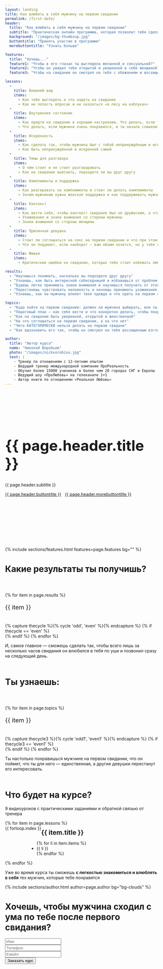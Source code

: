 ```yaml
---
layout: landing
title: Как влюбить в себя мужчину на первом свидании
permalink: /first-date/
header: 
  title: "Как влюбить в себя мужчину на первом свидании"
  subtitle: "Практическая онлайн программа, которая позволит тебе сделать так, чтобы мужчина был без ума от тебя уже после первого свидания"
  background: "/images/bg-thumbsup.jpg"
  buttontitle: "Принять участие в программе"
  morebuttontitle: "Узнать больше"

features: 
  title: "Хочешь..."
  feature1: "Чтобы в его глазах ты выглядела желанной и сексуальной?"
  feature2: "Чтобы он увидел тебя открытой и уверенной в себе женщиной?"
  feature3: "Чтобы на свидании он смотрел на тебя с обожанием и восхищением?"

lessons:
  -
    title: Внешний вид
    items:
      - Как тебе выглядеть и что надеть на свидание
      - Как не попасть впросак и не оказаться «в лесу на каблуках»
  -
    title: Внутреннее состояние
    items:
      - Как придти на свидание в хорошем настроении. Что делать, если тебя что-то тревожит или волнует, а портить свидание не хочется
      - Что делать, если мужчина очень понравился, и ты начала слишком сильно волноваться
  -
    title: Искренность
    items:
      - Как сделать так, чтобы мужчина был с тобой непринуждённым и искренним, а не напрягался, не пытался тебе понравиться и скрыть за этим себя настоящего
      - Как быть непринуждённой и искренней самой
  -
    title: Темы для разговора
    items:
      - О чём стоит и не стоит разговаривать
      - Как на свидании выяснить, подходите ли вы друг другу
  -
    title: Комплименты и поддержка
    items:
      - Как реагировать на комплименты и стоит ли делать комплименты
      - Зачем мужчинам нужна женская поддержка и как поддерживать мужчину уже на свидании
  -
    title: Контекст
    items:
      - Как вести себя, чтобы контекст свидания был не дружеским, а чтобы мужчина видел в тебе женщину
      - Ухаживания и знаки внимания со стороны мужчины
      - Знаки внимания со стороны женщины
  -
    title: Приличная девушка
    items:
      - Стоит ли соглашаться на секс на первом свидании и что при этом подумает о тебе мужчина
      - Что он подумает, если наоборот — вам обоим хочется, но у тебя принципы
  -
    title: Фишки
    items:
      - Критические ошибки на свидании, которых тебе стоит избежать любой ценой

results:
  - "Научишься понимать, насколько вы подходите друг другу"
  - "Узнаешь, как быть интересной собеседницей и избавишься от проблем с общением на свидании"
  - "Будешь легко принимать знаки внимания и научишься получать от этого удовольствие"
  - "Перестанешь чувствовать неловкость и начнешь принимать ухаживания  без стеснения"
  - "Узнаешь, как на мужчину влияет твоя одежда и что одеть на первом свидании, чтобы он был без ума"

topics:
  - "Куда пойти на первом свидании: должен ли мужчина выбирать, или ты можешь сделать кое-что неожиданное?"
  - "Пошаговый план — как себя вести и что конкретно делать, чтобы понравиться мужчине"
  - "Как на свидании быть уверенной, открытой и женственной"
  - "На что соглашаться на первом свидании, а на что нет"
  - "Чего КАТЕГОРИЧЕСКИ нельзя делать на первом свидани"
  - "Как вдохновить его так, чтобы он смотрел на тебя восхищенным взглядом на протяжении всего свидания"

author: 
  title: "Автор курса"
  name: "Николай Воробьев"
  photo: "/images/nickvorobiov.jpg"
  text: |
    - Тренер по отношениям с 12-летним опытом
    - Ведущий тренер международной компании ПроРеальность
    - Обучил более 15000 учеников в более чем 20 городах СНГ и Европы
    - Ведущий шоу «ПроЛюбовь» на телеканале 1+1
    - Автор книги по отношениям «Реальная Любовь»
---
```


<div class="section bg-primary text-center" style="background-image: url({{ page.header.background }}); background-size: cover; background-position: center; padding: 150px 0;">
  <div class="container">
    <h1 style="margin-top: 0; font-size: 48px;">{{ page.header.title }}</h1>
    <p class="lead">
      {{ page.header.subtitle }}
    </p>
    <a class="btn btn-danger" href="#pricing"><i class="fa fa-arrow-right"></i> {{ page.header.buttontitle }}</a>
    &nbsp;
    <a class="btn btn-info" href="#more"><i class="fa fa-arrow-down"></i> {{ page.header.morebuttontitle }}</a>
  </div>
</div>

<a name="more"></a>

{% include sections/features.html features=page.features bg="" %}

<div class="section contents bg-primary">
  <div class="container">
    <h1 class="text-center" style="margin-bottom: 60px;">Какие результаты ты получишь?</h1>
    <div class="row">
      {% for item in page.results %}
        <div class="col-xs-4 col-xs-offset-{% cycle 2, 1 %}">
          <p style="font-size: 20px; margin-bottom: 2em;">
            <i class="fa fa-check-circle-o fa-2x text-success" style="float: left; margin-left: -50px; margin-top: -5px;"></i>
            {{ item }}
          </p>
        </div>
        {% capture thecycle %}{% cycle 'odd', 'even' %}{% endcapture %}
        {% if thecycle == 'even' %}
          <div class="clearfix"></div>
        {% endif %}
      {% endfor %}
    </div>
    <p class="lead text-center" style="margin-bottom: 60px;">И, самое главное — сможешь сделать так, чтобы всего лишь за несколько часов свидания он влюбился в тебя по уши и позвонил сразу на следующий день.</p>
  </div>
</div>

<div class="section contents bg-clouds-lighter">
  <div class="container">
    <h1 class="text-center" style="margin-bottom: 60px;">Ты узнаешь:</h1>
    <div class="row">
      {% for item in page.topics %}
        <div class="col-xs-4 col-xs-offset-{% cycle 2, 1 %}">
          <p style="font-size: 20px; margin-bottom: 2em;">
            <i class="fa fa-check-circle-o fa-2x text-orange" style="float: left; margin-left: -50px; margin-top: -5px;"></i>
            {{ item }}
          </p>
        </div>
        {% capture thecycle3 %}{% cycle 'odd1', 'even1' %}{% endcapture %}
        {% if thecycle3 == 'even1' %}
          <div class="clearfix"></div>
        {% endif %}
      {% endfor %}
    </div>
    <p class="lead text-center" style="margin-bottom: 60px;">Ты настолько понравишься мужчине на первом свидании, что он поймет, что ты для него — единственная, а другие девушки перестанут его интересовать.</p>
  </div>
</div>

<div class="section">
  <div class="container">
    <h1 class="text-center">Что будет на курсе?</h1>
    <p class="lead text-center">9 видеоуроков с практическими заданиями и обратной связью от тренера</p>
    <div class="row">
    {% for item in page.lessons %}
      <div class="col-md-8 col-md-offset-2">
        <div class="numbercircle-md bg-nephritis text-white text-strong" style="float: left;">{{ forloop.index }}</div>
        <h2 style="margin: 0 0 0 80px; padding-top: 10px;">{{ item.title }}</h2>
        <ul style="margin-left: 80px;">
          {% for li in item.items %}
            <li>{{ li }}</li>
          {% endfor %}
        </ul>
      </div>
    {% endfor %}
    </div>
    <p class="lead text-center">Уже во время курса ты сможешь <b>с легкостью знакомиться и влюблять в себя</b> тех мужчин, которые тебе понравятся</p>
  </div>
</div>

{% include sections/author.html author=page.author bg="bg-clouds" %}

<div class="section" id="pricing">
  <div class="container">
    <h1 class="text-center">
      Хочешь, чтобы мужчина сходил с ума по тебе после первого свидания?
    </h1>
    <!--h2 class="text-center">&euro;7 или 499&nbsp;рублей</h2-->
    <div class="row">
      <div class="col-md-6 col-md-offset-3">
        <div class="well">
          <form action="http://prolubov.prorealnost.com/shot/93" method="POST">
            <div class="form-group">
              <input type="text" name="name" class="form-control input-lg" placeholder="Имя" required="required"/>
            </div>
            <div class="form-group">
              <input type="text" name="phone" rules="phone" class="form-control input-lg" placeholder="Телефон" required="required"/>
            </div>
            <div class="form-group">
              <input type="email" name="email" class="form-control input-lg" placeholder="Емейл" required="required"/>
            </div>
            <button type="submit" class="btn btn-primary btn-lg btn-block">
              Заказать курс
            </button>
          </form>
        </div>
      </div>
    </div>
  </div>
</div>